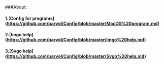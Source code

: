 ###About:
#### 1.[Config for programs] (https://github.com/barvol/Config/blob/master/MacOS%20program.md)
#### 2.[Imgo help] (https://github.com/barvol/Config/blob/master/imgo%20help.md)
#### 3.[Svgo help] (https://github.com/barvol/Config/blob/master/Svgo%20help.md)
